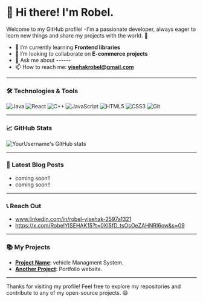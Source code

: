 # 👋 Hi there! I'm Robel.

Welcome to my GitHub profile! 
-I'm a passionate developer, always eager to learn new things and share my projects with the world. 🚀

- 🌱 I’m currently learning **Frontend libraries**
- 👯 I’m looking to collaborate on **E-commerce projects**
- 💬 Ask me about **------**
- 📫 How to reach me: **yisehakrobel@gmail.com**


---

### 🛠️ Technologies & Tools

![Java](https://img.shields.io/badge/Java-%23E34A86.svg?style=for-the-badge&logo=java&logoColor=white)
![React](https://img.shields.io/badge/React-%23000000.svg?style=for-the-badge&logo=react&logoColor=61DAFB)
![C++](https://img.shields.io/badge/C%2B%2B-%2300599C.svg?style=for-the-badge&logo=cplusplus&logoColor=white)
![JavaScript](https://img.shields.io/badge/JavaScript-%23323330.svg?style=for-the-badge&logo=javascript&logoColor=yellow)
![HTML5](https://img.shields.io/badge/HTML5-%23E34F26.svg?style=for-the-badge&logo=html5&logoColor=white)
![CSS3](https://img.shields.io/badge/CSS3-%231572B6.svg?style=for-the-badge&logo=css3&logoColor=white)
![Git](https://img.shields.io/badge/Git-%23F1502F.svg?style=for-the-badge&logo=git&logoColor=white)

---

### 📈 GitHub Stats

![YourUsername's GitHub stats](https://github-readme-stats.vercel.app/api?username=YourUsername&show_icons=true&hide_title=true&count_private=true&theme=dark)

---

### 📅 Latest Blog Posts

- coming soon!!
- coming soon!!
---

### 📞 Reach Out

- www.linkedin.com/in/robel-yisehak-2597a1321
- https://x.com/RobelYISEHAK15?t=0XI5fD_tsOsOeZAHNRI6ow&s=09

---

### 📚 My Projects

- **[Project Name](https://github.com/YourUsername/your-project)**: vehicle Managment System.
- **[Another Project](https://github.com/YourUsername/another-project)**: Portfolio website.

---

Thanks for visiting my profile! Feel free to explore my repositories and contribute to any of my open-source projects. 😄
